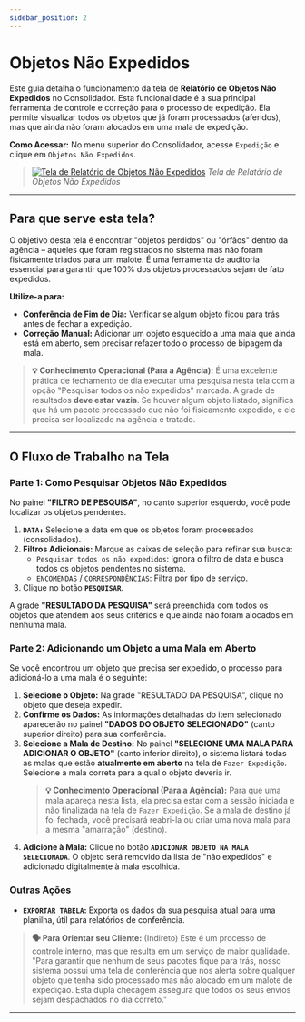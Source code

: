 ```yaml
---
sidebar_position: 2
---
```


# Objetos Não Expedidos

Este guia detalha o funcionamento da tela de **Relatório de Objetos Não Expedidos** no Consolidador. Esta funcionalidade é a sua principal ferramenta de controle e correção para o processo de expedição. Ela permite visualizar todos os objetos que já foram processados (aferidos), mas que ainda não foram alocados em uma mala de expedição.

**Como Acessar:** No menu superior do Consolidador, acesse `Expedição` e clique em `Objetos Não Expedidos`.

> [![Tela de Relatório de Objetos Não Expedidos](/img/expedicao/relatorio-objetos-naoexpedidos.png)](/img/expedicao/relatorio-objetos-naoexpedidos.png)
> *Tela de Relatório de Objetos Não Expedidos*

---

## Para que serve esta tela?

O objetivo desta tela é encontrar "objetos perdidos" ou "órfãos" dentro da agência – aqueles que foram registrados no sistema mas não foram fisicamente triados para um malote. É uma ferramenta de auditoria essencial para garantir que 100% dos objetos processados sejam de fato expedidos.

**Utilize-a para:**

* **Conferência de Fim de Dia:** Verificar se algum objeto ficou para trás antes de fechar a expedição.
* **Correção Manual:** Adicionar um objeto esquecido a uma mala que ainda está em aberto, sem precisar refazer todo o processo de bipagem da mala.

> **💡 Conhecimento Operacional (Para a Agência):** É uma excelente prática de fechamento de dia executar uma pesquisa nesta tela com a opção "Pesquisar todos os não expedidos" marcada. A grade de resultados **deve estar vazia**. Se houver algum objeto listado, significa que há um pacote processado que não foi fisicamente expedido, e ele precisa ser localizado na agência e tratado.

---

## O Fluxo de Trabalho na Tela

### Parte 1: Como Pesquisar Objetos Não Expedidos

No painel **"FILTRO DE PESQUISA"**, no canto superior esquerdo, você pode localizar os objetos pendentes.

1. **`DATA:`** Selecione a data em que os objetos foram processados (consolidados).
2. **Filtros Adicionais:** Marque as caixas de seleção para refinar sua busca:
    * `Pesquisar todos os não expedidos`: Ignora o filtro de data e busca todos os objetos pendentes no sistema.
    * `ENCOMENDAS` / `CORRESPONDÊNCIAS`: Filtra por tipo de serviço.
3. Clique no botão **`PESQUISAR`**.

A grade **"RESULTADO DA PESQUISA"** será preenchida com todos os objetos que atendem aos seus critérios e que ainda não foram alocados em nenhuma mala.

### Parte 2: Adicionando um Objeto a uma Mala em Aberto

Se você encontrou um objeto que precisa ser expedido, o processo para adicioná-lo a uma mala é o seguinte:

1. **Selecione o Objeto:** Na grade "RESULTADO DA PESQUISA", clique no objeto que deseja expedir.
2. **Confirme os Dados:** As informações detalhadas do item selecionado aparecerão no painel **"DADOS DO OBJETO SELECIONADO"** (canto superior direito) para sua conferência.
3. **Selecione a Mala de Destino:** No painel **"SELECIONE UMA MALA PARA ADICIONAR O OBJETO"** (canto inferior direito), o sistema listará todas as malas que estão **atualmente em aberto** na tela de `Fazer Expedição`. Selecione a mala correta para a qual o objeto deveria ir.
    > **💡 Conhecimento Operacional (Para a Agência):** Para que uma mala apareça nesta lista, ela precisa estar com a sessão iniciada e não finalizada na tela de `Fazer Expedição`. Se a mala de destino já foi fechada, você precisará reabri-la ou criar uma nova mala para a mesma "amarração" (destino).
4. **Adicione à Mala:** Clique no botão **`ADICIONAR OBJETO NA MALA SELECIONADA`**. O objeto será removido da lista de "não expedidos" e adicionado digitalmente à mala escolhida.

### Outras Ações

* **`EXPORTAR TABELA`:** Exporta os dados da sua pesquisa atual para uma planilha, útil para relatórios de conferência.

> **🗣️ Para Orientar seu Cliente:** (Indireto) Este é um processo de controle interno, mas que resulta em um serviço de maior qualidade. "Para garantir que nenhum de seus pacotes fique para trás, nosso sistema possui uma tela de conferência que nos alerta sobre qualquer objeto que tenha sido processado mas não alocado em um malote de expedição. Esta dupla checagem assegura que todos os seus envios sejam despachados no dia correto."

---
